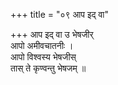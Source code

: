 +++
title = "०९ आप इद् वा"

+++
आप इद् वा उ भेषजीर्  
आपो अमीवचातनीः ।  
आपो विश्वस्य भेषजीस्  
तास् ते कृण्वन्तु भेषजम् ॥